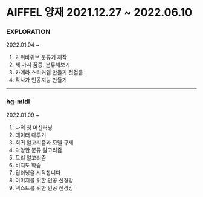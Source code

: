 # AIFFEL 양재 2021.12.27 ~ 2022.06.10

### EXPLORATION
2022.01.04 ~
1. 가위바위보 분류기 제작   
2. 세 가지 품종, 분류해보기
3. 카메라 스티커앱 만들기 첫걸음
4. 작사가 인공지능 만들기

---

### hg-mldl

2022.01.09 ~
1. 나의 첫 머신러닝
2. 데이터 다루기
3. 회귀 알고리즘과 모델 규제
4. 다양한 분류 알고리즘
5. 트리 알고리즘
6. 비지도 학습
7. 딥러닝을 시작합니다
8. 이미지를 위한 인공 신경망
9. 텍스트를 위한 인공 신경망
